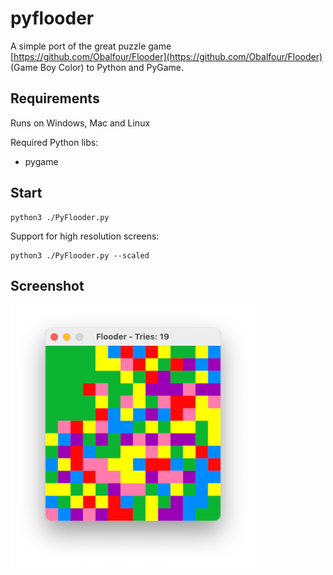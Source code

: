 # pyflooder
A simple port of the great puzzle game [https://github.com/Obalfour/Flooder](https://github.com/Obalfour/Flooder) (Game Boy Color) to Python and PyGame.

## Requirements
Runs on Windows, Mac and Linux

Required Python libs:
* pygame

## Start
```
python3 ./PyFlooder.py
```

Support for high resolution screens:
```
python3 ./PyFlooder.py --scaled
```
## Screenshot
![image](screenshot.png)
